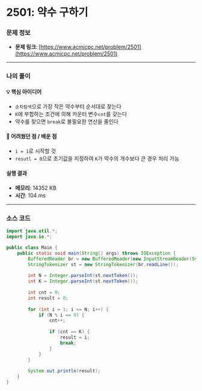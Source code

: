 # 2501: 약수 구하기

### 문제 정보
- **문제 링크**: [https://www.acmicpc.net/problem/2501](https://www.acmicpc.net/problem/2501)

---

### 나의 풀이

#### 💡 핵심 아이디어
- `순차탐색`으로 가장 작은 약수부터 순서대로 찾는다
- `K`에 부합하는 조건에 의해 카운터 변수`cnt`를 갖는다
- 약수를 찾으면 `break`로 불필요한 연산을 줄인다

#### 🤔 어려웠던 점 / 배운 점
- `i = 1`로 시작할 것
- `resutl = 0`으로 초기값을 지정하여 `K`가 약수의 개수보다 큰 경우 처리 가능

####  실행 결과
- **메모리**: 14352 KB
- **시간**: 104 ms

---

### 소스 코드
```java
import java.util.*;
import java.io.*;

public class Main {
    public static void main(String[] args) throws IOException {
        BufferedReader br = new BufferedReader(new InputStreamReader(System.in));
        StringTokenizer st = new StringTokenizer(br.readLine());
        
        int N = Integer.parseInt(st.nextToken());
        int K = Integer.parseInt(st.nextToken());
        
        int cnt = 0;
        int result = 0;
        
        for (int i = 1; i <= N; i++) {
            if (N % i == 0) {
                cnt++;
                
                if (cnt == K) {
                    result = i;
                    break;
                }
            }
        }
        
        System.out.println(result);
    }
}
```